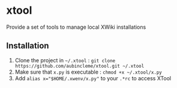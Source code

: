 # xtool

Provide a set of tools to manage local XWiki installations

## Installation

1. Clone the project in `~/.xtool` : `git clone https://github.com/aubincleme/xtool.git ~/.xtool`
1. Make sure that `x.py` is executable : `chmod +x ~/.xtool/x.py`
1. Add `alias x="$HOME/.xwenv/x.py"` to your `.*rc` to access XTool
